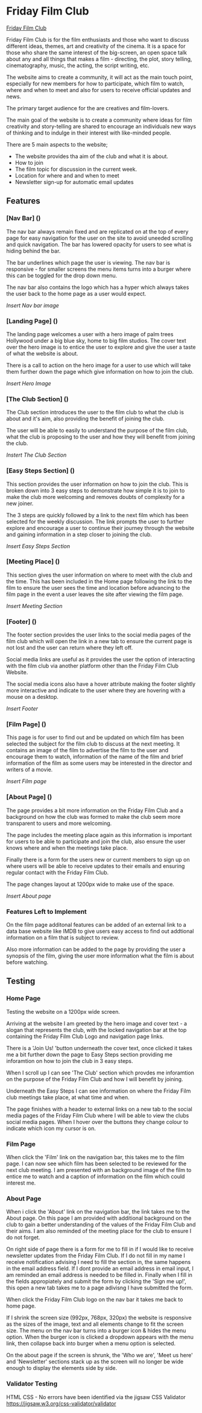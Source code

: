 # Friday Film Club

[Friday Film Club](https://stringermus.github.io/friday-film-club)

Friday Film Club is for the film enthusiasts and those who want to discuss different ideas, themes, art and creativity of the cinema. It is a space for those who share the same interest of the big-screen, an open space talk about any and all things that makes a film - directing, the plot, story telling, cinematography, music, the acting, the script writing, etc.

The website aims to create a community, it will act as the main touch point, especially for new members for how to participate, which film to watch, where and when to meet and also for users to receive official updates and news.

The primary target audience for the are creatives and film-lovers.

The main goal of the website is to create a community where ideas for film creativity and story-telling are shared to encourage an individuals new ways of thinking and to indulge in their interest with like-minded people.

There are 5 main aspects to the website;
- The website provides tha aim of the club and what it is about.
- How to join
- The film topic for discussion in the current week.
- Location for where and and when to meet
- Newsletter sign-up for automatic email updates

## Features
### [Nav Bar] ()
The nav bar always remain fixed and are replicated on at the top of every page for easy navigation for the user on the site to avoid uneeded scrolling and quick navigation. The bar has lowered opacity for users to see what is hiding behind the bar.

The bar underlines which page the user is viewing. The nav bar is responsive - for smaller screens the menu items turns into a burger where this can be toggled for the drop down menu.

The nav bar also contains the logo which has a hyper which always takes the user back to the home page as a user would expect.

_Insert Nav bar image_

### [Landing Page] ()
The landing page welcomes a user with a hero image of palm trees Hollywood under a big blue sky, home to big film studios. The cover text over the hero image is to entice the user to explore and give the user a taste of what the website is about.

There is a call to action on the hero image for a user to use which will take them further down the page which give information on how to join the club.

_Insert Hero Image_

### [The Club Section] ()
The Club section introduces the user to the film club to what the club is about and it's aim, also providing the benefit of joining the club.

The user will be able to easily to understand the purpose of the film club, what the club is proposing to the user and how they will benefit from joining the club.

_Instert The Club Section_

### [Easy Steps Section] ()
This section provides the user information on how to join the club. This is broken down into 3 easy steps to demonstrate how simple it is to join to make the club more welcoming and removes doubts of complexity for a new joiner.

The 3 steps are quickly followed by a link to the next film which has been selected for the weekly discussion. The link prompts the user to further explore and encourage a user to continue their journey through the website and gaining information in a step closer to joining the club.

_Insert Easy Steps Section_

### [Meeting Place] ()
This section gives the user information on where to meet with the club and the time. This has been included in the Home page following the link to the film to ensure the user sees the time and location before advancing to the film page in the event a user leaves the site after viewing the film page.

_Insert Meeting Section_

### [Footer] ()
The footer section provides the user links to the social media pages of the film club which will open the link in a new tab to ensure the current page is not lost and the user can return where they left off.

Social media links are useful as it provides the user the option of interacting with the film club via another platform other than the Friday Film Club Website.

The social media icons also have a hover attribute making the footer slightly more interactive and indicate to the user where they are hovering with a mouse on a desktop.

_Insert Footer_

### [Film Page] ()
This page is for user to find out and be updated on which film has been selected the subject for the film club to discuss at the next meeting. It contains an image of the film to advertise the film to the user and encourage them to watch, information of the name of the film and brief information of the film as some users may be interested in the director and writers of a movie.

_Insert Film page_

### [About Page] ()
The page provides a bit more information on the Friday Film Club and a background on how the club was formed to make the club seem more transparent to users and more welcoming.

The page includes the meeting place again as this information is important for users to be able to participate and join the club, also ensure the user knows where and when the meetings take place.

Finally there is a form for the users new or current members to sign up on where users will be able to receive updates to their emails and ensuring regular contact with the Friday Film Club.

The page changes layout at 1200px wide to make use of the space.

_Insert About page_

### Features Left to Implement
On the film page additonal features can be added of an external link to a data base website like IMDB to give users easy access to find out addtional information on a film that is subject to review.

Also more information can be added to the page by providing the user a synopsis of the film, giving the user more information what the film is about before watching.

## Testing
### Home Page
Testing the website on a 1200px wide screen.

Arriving at the website I am greeted by the hero image and cover text - a slogan that represents the club, with the locked navigation bar at the top containing the Friday Film Club Logo and navigation page links.

There is a 'Join Us! 'button underneath the cover text, once clicked it takes me a bit further down the page to Easy Steps section providing me inforamtion on how to join the club in 3 easy steps.

When I scroll up I can see 'The Club' section which provdes me inforamtion on the purpose of the Friday Film Club and how I will benefit by joining.

Underneath the Easy Steps I can see information on where the Friday Film club meetings take place, at what time and when.

The page finishes with a header to external links on a new tab to the social media pages of the Friday Film Club where I will be able to view the clubs social media pages. When I hover over the buttons they change colour to indicate which icon my cursor is on.

### Film Page
When click the 'Film' link on the navigation bar, this takes me to the film page. I can now see which film has been selected to be reviewed for the next club meeting. I am presented with an background image of the film to entice me to watch and a caption of information on the film which could interest me.

### About Page
When i click the 'About' link on the navigation bar, the link takes me to the About page. On this page I am provided with additional background on the club to gain a better understanding of the values of the Friday Film Club and their aims. I am also reminded of the meeting place for the club to ensure I do not forget.

On right side of page there is a form for me to fill in if I would like to receive newsletter updates from the Friday Film Club. If I do not fill in my name I receive notification advising I need to fill the section in, the same happens in the email address field. If I dont provide an email address in email input, I am reminded an email address is needed to be filled in. Finally when I fill in the fields appropiately and submit the form by clicking the 'Sign me up!', this open a new tab takes me to a page adivisng I have submitted the form.

When click the Friday Film Club logo on the nav bar it takes me back to home page.

If I shrink the screen size (992px, 768px, 320px) the website is responsive as the sizes of the image, text and all elements change to fit the screen size. The menu on the nav bar turns into a burger icon & hides the menu option. When the burger icon is clicked a dropdown appears with the menu link, then collapse back into burger when a menu option is selected.

On the about page if the screen is shrunk, the 'Who we are', 'Meet us here' and 'Newsletter' sections stack up as the screen will no longer be wide enough to display the elements side by side.

### Validator Testing
HTML
CSS - No errors have been identified via the jigsaw CSS Validator <https://jigsaw.w3.org/css-validator/validator>
